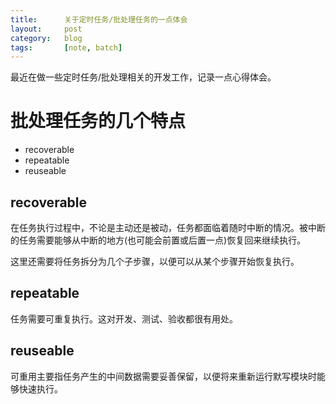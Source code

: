 ```yaml
---
title:      关于定时任务/批处理任务的一点体会
layout:     post
category:   blog
tags:       [note, batch]
---
```


最近在做一些定时任务/批处理相关的开发工作，记录一点心得体会。

# 批处理任务的几个特点

* recoverable
* repeatable
* reuseable

## recoverable

在任务执行过程中，不论是主动还是被动，任务都面临着随时中断的情况。被中断的任务需要能够从中断的地方(也可能会前置或后置一点)恢复回来继续执行。

这里还需要将任务拆分为几个子步骤，以便可以从某个步骤开始恢复执行。

## repeatable

任务需要可重复执行。这对开发、测试、验收都很有用处。

## reuseable

可重用主要指任务产生的中间数据需要妥善保留，以便将来重新运行默写模块时能够快速执行。